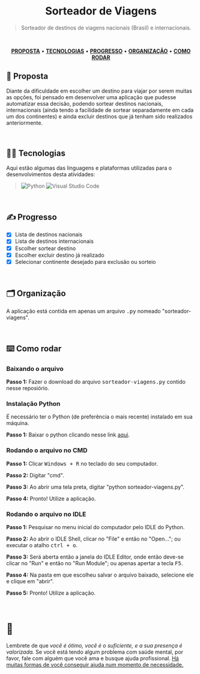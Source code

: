 <div align='center'>
  
# Sorteador de Viagens
</div>

> Sorteador de destinos de viagens nacionais (Brasil) e internacionais.

</br>

<div align="center">

<a href="#proposta">**PROPOSTA**</a> • 
<a href="#tecnologias">**TECNOLOGIAS**</a> • 
<a href="#progresso">**PROGRESSO**</a> • 
<a href="#organizacao">**ORGANIZAÇÃO**</a> • 
<a href="#como rodar">**COMO RODAR**</a>

</div>

<span id="proposta">

## 🧐 Proposta

Diante da dificuldade em escolher um destino para viajar por serem muitas as opções, foi pensado em desenvolver uma aplicação que pudesse automatizar essa decisão, podendo sortear destinos nacionais, internacionais (ainda tendo a facilidade de sortear separadamente em cada um dos continentes) e ainda excluir destinos que já tenham sido realizados anteriormente. 

<br />
  
<span id="tecnologias">

## 👨‍💻 Tecnologias

Aqui estão algumas das linguagens e plataformas utilizadas para o desenvolvimentos desta atividades:

> ![Python](https://img.shields.io/badge/python-3670A0?style=for-the-badge&logo=python&logoColor=ffdd54)
> ![Visual Studio Code](https://img.shields.io/badge/Visual%20Studio%20Code-0078d7.svg?style=for-the-badge&logo=visual-studio-code&logoColor=white)

<br />
  
<span id="progresso">

## ✍️ Progresso

- [x] Lista de destinos nacionais
- [x] Lista de destinos internacionais
- [x] Escolher sortear destino
- [x] Escolher excluir destino já realizado
- [x] Selecionar continente desejado para exclusão ou sorteio

<br />
  
<span id="organizacao">

## 🗂️ Organização
A aplicação está contida em apenas um arquivo <kbd>.py</kbd> nomeado "sorteador-viagens".

<br />
  
<span id="como rodar">

## ⌨️ Como rodar
### Baixando o arquivo
**Passo 1:** Fazer o download do arquivo <kbd>sorteador-viagens.py</kbd> contido nesse reposiório.

### Instalação Python
É necessário ter o Python (de preferência o mais recente) instalado em sua máquina.

**Passo 1:** Baixar o python clicando nesse link [aqui](https://www.python.org/downloads/).

### Rodando o arquivo no CMD
**Passo 1:** Clicar <kbd>Windows + R</kbd> no teclado do seu computador.

**Passo 2:** Digitar "cmd".

**Passo 3:** Ao abrir uma tela preta, digitar "python sorteador-viagens.py".

**Passo 4:** Pronto! Utilize a aplicação.

### Rodando o arquivo no IDLE
**Passo 1:** Pesquisar no menu inicial do computador pelo IDLE do Python.

**Passo 2:** Ao abrir o IDLE Shell, clicar no "File" e então no "Open..."; ou executar o atalho <kbd>ctrl + o</kbd>.

**Passo 3:** Será aberta então a janela do IDLE Editor, onde então deve-se clicar no "Run" e então no "Run Module"; ou apenas apertar a tecla <kbd>F5</kbd>.

**Passo 4:** Na pasta em que escolheu salvar o arquivo baixado, selecione ele e clique em "abrir".
  
**Passo 5:** Pronto! Utilize a aplicação.

<br />

# 💛

Lembrete de que *você é ótimo, você é o suficiente, e a sua presença é valorizada.* Se você está tendo algum problema com saúde mental, por favor, fale com alguém que você ama e busque ajuda profissional. [Há muitas formas de você conseguir ajuda num momento de necessidade.](https://www.cvv.org.br/)
